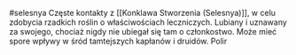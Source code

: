 #selesnya
Częste kontakty z [[Konklawa Stworzenia (Selesnya)]], w celu zdobycia rzadkich roślin o właściwościach leczniczych. Lubiany i uznawany za swojego, chociaż nigdy nie ubiegał się tam o członkostwo. Może mieć spore wpływy w śród tamtejszych kapłanów i druidów. Polir